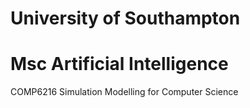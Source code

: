 University of Southampton
===
Msc Artificial Intelligence
===
COMP6216 Simulation Modelling for Computer Science